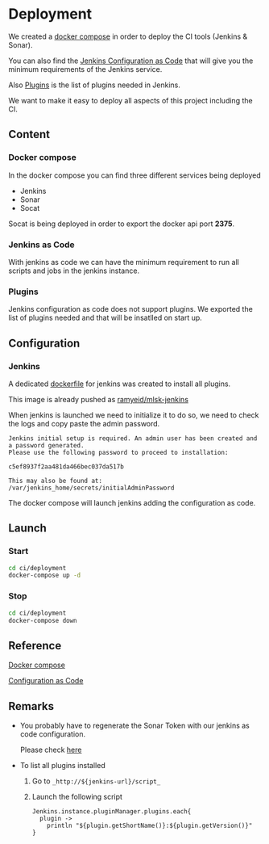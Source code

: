 # Deployment

We created a [docker compose](../../../../../../devops/ci/deployment/docker-compose.yaml) in order to deploy the CI tools (Jenkins & Sonar).

You can also find the [Jenkins Configuration as Code](../../../../../../devops/ci/deployment/jenkins/jenkins.yaml) that will give you the minimum requirements of the Jenkins service.

Also [Plugins](../../../../../../devops/ci/deployment/jenkins/plugins.txt) is the list of plugins needed in Jenkins.

We want to make it easy to deploy all aspects of this project including the CI.

## Content

### Docker compose

In the docker compose you can find three different services being deployed

- Jenkins
- Sonar
- Socat

Socat is being deployed in order to export the docker api port **2375**.

### Jenkins as Code

With jenkins as code we can have the minimum requirement to run all scripts and jobs in the jenkins instance.

### Plugins

Jenkins configuration as code does not support plugins.
We exported the list of plugins needed and that will be insatlled on start up.

## Configuration

### Jenkins

A dedicated [dockerfile](../../../../../../devops/ci/deployment/jenkins/Dockerfile) for jenkins was created to install all plugins.

This image is already pushed as [ramyeid/mlsk-jenkins](https://hub.docker.com/repository/docker/ramyeid/mlsk-jenkins)

When jenkins is launched we need to initialize it to do so, we need to check the logs and copy paste the admin password.

```text
Jenkins initial setup is required. An admin user has been created and a password generated.
Please use the following password to proceed to installation:

c5ef8937f2aa481da466bec037da517b

This may also be found at: /var/jenkins_home/secrets/initialAdminPassword
```

The docker compose will launch jenkins adding the configuration as code.

## Launch

### Start

```bash
cd ci/deployment
docker-compose up -d
```

### Stop

```bash
cd ci/deployment
docker-compose down
```

## Reference

[Docker compose](https://docs.docker.com/compose/)

[Configuration as Code](https://www.jenkins.io/projects/jcasc/)

## Remarks

- You probably have to regenerate the Sonar Token with our jenkins as code configuration.

  Please check [here](Sonar.md#Configuration)

- To list all plugins installed
  1. Go to ```_http://${jenkins-url}/script_```

  2. Launch the following script

      ```text
      Jenkins.instance.pluginManager.plugins.each{
        plugin -> 
          println "${plugin.getShortName()}:${plugin.getVersion()}"
      }
      ```
